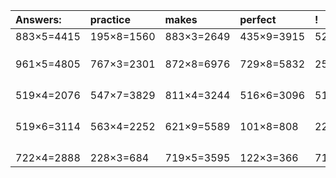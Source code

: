 | Answers: | practice | makes | perfect | ! |
| :--- | :--- | :--- | :--- | :--- |
| 883×5=4415 | 195×8=1560 | 883×3=2649 | 435×9=3915 | 525×2=1050 | 
|   |   |   |   |   | 
|   |   |   |   |   | 
|   |   |   |   |   | 
| 961×5=4805 | 767×3=2301 | 872×8=6976 | 729×8=5832 | 251×4=1004 | 
|   |   |   |   |   | 
|   |   |   |   |   | 
|   |   |   |   |   | 
|   |   |   |   |   | 
| 519×4=2076 | 547×7=3829 | 811×4=3244 | 516×6=3096 | 517×4=2068 | 
|   |   |   |   |   | 
|   |   |   |   |   | 
|   |   |   |   |   | 
|   |   |   |   |   | 
| 519×6=3114 | 563×4=2252 | 621×9=5589 | 101×8=808 | 224×9=2016 | 
|   |   |   |   |   | 
|   |   |   |   |   | 
|   |   |   |   |   | 
|   |   |   |   |   | 
| 722×4=2888 | 228×3=684 | 719×5=3595 | 122×3=366 | 715×3=2145 | 
